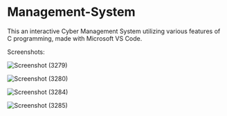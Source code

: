 # Management-System

This an interactive Cyber Management System utilizing various features of C programming, made with Microsoft VS Code.

Screenshots:

![Screenshot (3279)](https://user-images.githubusercontent.com/99600926/158032006-ec10a65f-5cac-461e-b0c7-ed6eb81881c9.png)

![Screenshot (3280)](https://user-images.githubusercontent.com/99600926/158032012-f72722b5-6476-4cfd-b49f-991dcb04703b.png)

![Screenshot (3284)](https://user-images.githubusercontent.com/99600926/158032014-9ce44ff9-e874-4bd4-8895-ca80b4a422c8.png)

![Screenshot (3285)](https://user-images.githubusercontent.com/99600926/158032019-795f6117-bf62-428e-9808-11c32def4849.png)

